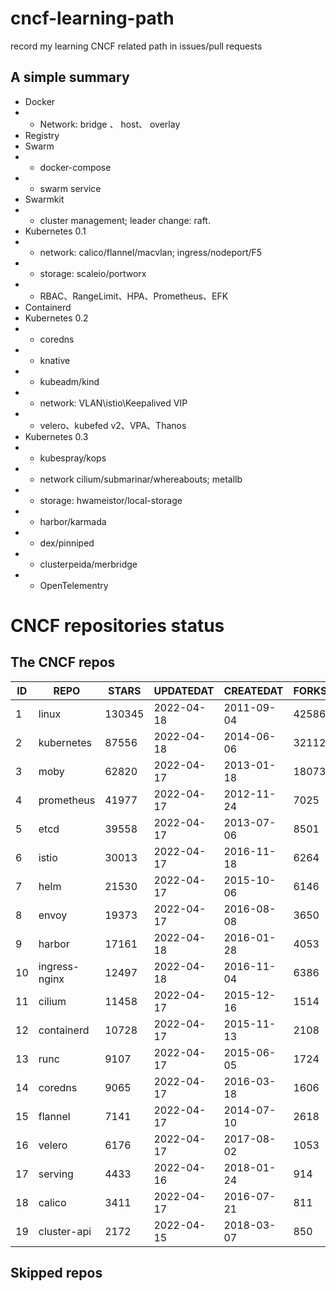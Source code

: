 # cncf-learning-path
record my learning CNCF related path in issues/pull requests

## A simple summary
- Docker
- - Network: bridge 、 host、 overlay
- Registry
- Swarm
- - docker-compose
- - swarm service
- Swarmkit
- - cluster management; leader change: raft.
- Kubernetes 0.1
- - network: calico/flannel/macvlan; ingress/nodeport/F5
- - storage: scaleio/portworx
- - RBAC、RangeLimit、HPA、Prometheus、EFK
- Containerd
- Kubernetes 0.2
- - coredns
- - knative
- - kubeadm/kind
- - network: VLAN\istio\Keepalived VIP
- - velero、kubefed v2、VPA、Thanos
- Kubernetes 0.3
- - kubespray/kops
- - network cilium/submarinar/whereabouts; metallb
- - storage: hwameistor/local-storage
- - harbor/karmada
- - dex/pinniped
- - clusterpeida/merbridge
- - OpenTelementry

# CNCF repositories status
<!--START_SECTION:github_repos-->
## The CNCF repos
| ID |     REPO      | STARS  | UPDATEDAT  | CREATEDAT  | FORKSCOUNT |
|----|---------------|--------|------------|------------|------------|
|  1 | linux         | 130345 | 2022-04-18 | 2011-09-04 |      42586 |
|  2 | kubernetes    |  87556 | 2022-04-18 | 2014-06-06 |      32112 |
|  3 | moby          |  62820 | 2022-04-17 | 2013-01-18 |      18073 |
|  4 | prometheus    |  41977 | 2022-04-17 | 2012-11-24 |       7025 |
|  5 | etcd          |  39558 | 2022-04-17 | 2013-07-06 |       8501 |
|  6 | istio         |  30013 | 2022-04-17 | 2016-11-18 |       6264 |
|  7 | helm          |  21530 | 2022-04-17 | 2015-10-06 |       6146 |
|  8 | envoy         |  19373 | 2022-04-17 | 2016-08-08 |       3650 |
|  9 | harbor        |  17161 | 2022-04-18 | 2016-01-28 |       4053 |
| 10 | ingress-nginx |  12497 | 2022-04-18 | 2016-11-04 |       6386 |
| 11 | cilium        |  11458 | 2022-04-17 | 2015-12-16 |       1514 |
| 12 | containerd    |  10728 | 2022-04-17 | 2015-11-13 |       2108 |
| 13 | runc          |   9107 | 2022-04-17 | 2015-06-05 |       1724 |
| 14 | coredns       |   9065 | 2022-04-17 | 2016-03-18 |       1606 |
| 15 | flannel       |   7141 | 2022-04-17 | 2014-07-10 |       2618 |
| 16 | velero        |   6176 | 2022-04-17 | 2017-08-02 |       1053 |
| 17 | serving       |   4433 | 2022-04-16 | 2018-01-24 |        914 |
| 18 | calico        |   3411 | 2022-04-17 | 2016-07-21 |        811 |
| 19 | cluster-api   |   2172 | 2022-04-15 | 2018-03-07 |        850 |



## Skipped repos
<!--END_SECTION:github_repos-->

